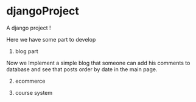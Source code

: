 djangoProject
=============

A django project !


Here we have some part to develop 

1) blog part


Now we Implement a simple blog that someone can add his comments to database and see that posts order by date in the main page.


2) ecommerce

3) course system
